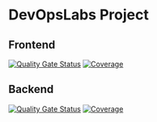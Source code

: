 # DevOpsLabs Project

## Frontend

[![Quality Gate Status](http://51.250.6.0:9000/api/project_badges/measure?project=devopslabs-frontend&metric=alert_status)](http://51.250.6.0:9000/dashboard?id=devopslabs-frontend)
[![Coverage](http://51.250.6.0:9000/api/project_badges/measure?project=devopslabs-frontend&metric=coverage)](http://51.250.6.0:9000/dashboard?id=devopslabs-frontend)

## Backend

[![Quality Gate Status](http://51.250.6.0:9000/api/project_badges/measure?project=devopslabs-backend&metric=alert_status)](http://51.250.6.0:9000/dashboard?id=devopslabs-backend)
[![Coverage](http://51.250.6.0:9000/api/project_badges/measure?project=devopslabs-backend&metric=coverage)](http://51.250.6.0:9000/dashboard?id=devopslabs-backend)
